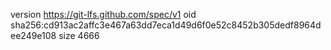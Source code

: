 version https://git-lfs.github.com/spec/v1
oid sha256:cd913ac2affc3e467a63dd7eca1d49d6f0e52c8452b305dedf8964dee249e108
size 4666
